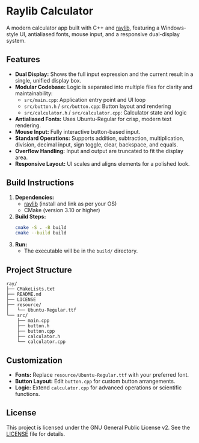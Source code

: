 # Raylib Calculator

A modern calculator app built with C++ and [raylib](https://www.raylib.com/), featuring a Windows-style UI, antialiased fonts, mouse input, and a responsive dual-display system.

## Features
- **Dual Display:** Shows the full input expression and the current result in a single, unified display box.
- **Modular Codebase:** Logic is separated into multiple files for clarity and maintainability:
  - `src/main.cpp`: Application entry point and UI loop
  - `src/button.h` / `src/button.cpp`: Button layout and rendering
  - `src/calculator.h` / `src/calculator.cpp`: Calculator state and logic
- **Antialiased Fonts:** Uses Ubuntu-Regular for crisp, modern text rendering.
- **Mouse Input:** Fully interactive button-based input.
- **Standard Operations:** Supports addition, subtraction, multiplication, division, decimal input, sign toggle, clear, backspace, and equals.
- **Overflow Handling:** Input and output are truncated to fit the display area.
- **Responsive Layout:** UI scales and aligns elements for a polished look.

## Build Instructions
1. **Dependencies:**
   - [raylib](https://www.raylib.com/) (install and link as per your OS)
   - CMake (version 3.10 or higher)
2. **Build Steps:**
   ```sh
   cmake -S . -B build
   cmake --build build
   ```
3. **Run:**
   - The executable will be in the `build/` directory.

## Project Structure
```
ray/
├── CMakeLists.txt
├── README.md
├── LICENSE
├── resource/
│   └── Ubuntu-Regular.ttf
└── src/
    ├── main.cpp
    ├── button.h
    ├── button.cpp
    ├── calculator.h
    └── calculator.cpp
```

## Customization
- **Fonts:** Replace `resource/Ubuntu-Regular.ttf` with your preferred font.
- **Button Layout:** Edit `button.cpp` for custom button arrangements.
- **Logic:** Extend `calculator.cpp` for advanced operations or scientific functions.

## License
This project is licensed under the GNU General Public License v2. See the [LICENSE](LICENSE) file for details.